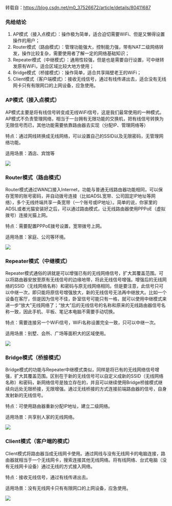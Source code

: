 转载自：https://blog.csdn.net/m0_37526672/article/details/80411687

### 先给结论

1. AP模式（接入点模式）：操作极为简单，适合迫切需要WiFi、但是又懒得设置操作的用户；
2. Router模式（路由模式）：管理功能强大，控制能力强，带有NAT二级网络转发，操作比较复杂，需要使用者了解一定的网络基础知识；
3. Repeater模式（中继模式）：通用性较强，但是也是需要自行设置，可中继转发原有WiFi，适合区域比较大地方使用；
4. Bridge模式（桥接模式）：操作简单，适合共享隔壁老王的WiFi；
5. Client模式（客户端模式）：接收无线信号，通过有线传递出去，适合没有无线网卡只有有限网口的上网设备，应急使用。

### AP模式（接入点模式）

AP模式主要是将有线信号转变成无线WiFi信号，这是我们最常使用的一种模式。AP模式不负责管理网络，相当于一台拥有无限功能的交换机，把有线信号转换为无限信号而已，其他功能需要依靠路由器去实现（分配IP、管理网络等）

特点：通过网线转换成无线网络，可以设置自己的SSID以及无限密码，无管理网络功能。

适用场景：酒店、宾馆等

![](https://cdn.jsdelivr.net/gh/ravenxrz/PicBed/img/205712e7ffsxsize1xecf1.png)

<!--more-->

### Router模式（路由模式）

Router模式通过WAN口接入Internet，功能与普通无线路由器功能相同，可以保存宽带的账号密码，并自动拨号连接（比如ADSL宽带、公司固定IP地址等网络），多个无线终端共享一条宽带（一个账号或IP地址）。简单的说，你家里的ADSL或者光猫安装好之后，可以通过路由模式，让无线路由器使用PPPoE（虚拟拨号）连接光猫上网。

特点：需要配置PPPoE拨号设置，宽带拨号上网。

适用场景：家庭、公司等环境。

![](https://cdn.jsdelivr.net/gh/ravenxrz/PicBed/img/205713yb5g39fzoqc357zb.png)

### Repeater模式（中继模式）

Repeater模式通俗的讲就是可以增强已有的无线网络信号，扩大其覆盖范围。可以将路由器安放至原有无线信号的边缘地带，将此无线信号增强。增强后的无线网络的SSID（无线网络名称）和密码与原无线网络相同。但是要注意，此信号只可以中继一次，即只能将原信号增强放大，新的无线信号无法再中继放大。比如一个设备在客厅，但是因为信号不佳，卧室信号可能只有一格，就可以使用中继模式来进一步“放大”无线网络了；“放大”后的无线信号的名称和原来的无线路由器信号名称一致，因此手机、平板、笔记本电脑不需要手动切换。

特点：需要连接另一个WiFi信号，WiFi名称设置完全一致，只可以中继一次。

适用场景：别墅、会所、广场等面积大的区域使用。

![](https://cdn.jsdelivr.net/gh/ravenxrz/PicBed/img/205713pwfm39zxm9yim6mn.png)

### Bridge模式（桥接模式）

 Bridge模式的功能与Repeater中继模式类似，同样是将已有的无线网络信号增强，扩大其覆盖范围。区别在于新的无线信号可以自定义成新的SSID（无线网络名称）和密码，新网络信号是独立存在的，并且可以继续使用Bridge桥接模式继续向远处无限桥接，无限增强。通过无线桥接的方式连接前端路由器的信号，自身发射新的无线信号。

特点：可使用路由器重新分配IP地址，建立二级网络。

适用场景：共享别人家的无线网络。

![](https://cdn.jsdelivr.net/gh/ravenxrz/PicBed/img/205712wpy6bn0hp1ussz1p.png)

### Client模式（客户端的模式）

Client模式将路由器当成无线网卡使用。通过网线与没有无线网卡的电脑连接，路由器就相当于一个无线网卡，搜索连接其他无线网络。将有线网络、台式电脑（没有无线网卡设备）通过无线的方式接入网络。

特点：接收无线信号，通过有线传递出去。

适用场景：没有无线网卡只有有限网口的上网设备，应急使用。

![](https://cdn.jsdelivr.net/gh/ravenxrz/PicBed/img/205713jcya48npybnynba2.png)
